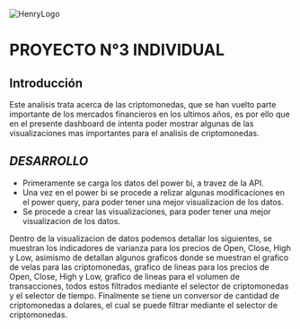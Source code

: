![HenryLogo](https://d31uz8lwfmyn8g.cloudfront.net/Assets/logo-henry-white-lg.png)

# **PROYECTO N°3 INDIVIDUAL**

## **Introducción**


Este analisis trata acerca de las criptomonedas, que se han vuelto parte importante de los mercados financieros en los ultimos años, es por ello que en el presente dashboard de intenta poder mostrar algunas de las visualizaciones mas importantes para el analisis de criptomonedas.



## *DESARROLLO*

* Primeramente se carga los datos del power bi, a travez de la API.
* Una vez en el power bi se procede a relizar algunas modificaciones en el power query, para poder tener una mejor visualizacion de los datos.
* Se procede a crear las visualizaciones, para poder tener una mejor visualizacion de los datos.

Dentro de la visualizacion de datos podemos detallar los siguientes, se muestran los indicadores de varianza para los precios de Open, Close, High y Low, asimismo de detallan algunos graficos donde se muestran el grafico de velas para las criptomonedas,  grafico de lineas para los precios de Open, Close, High y Low, grafico de lineas para el volumen de transacciones, todos estos filtrados mediante el selector de criptomonedas y el selector de tiempo. Finalmente se tiene un conversor de cantidad de criptomonedas a dolares, el cual se puede filtrar mediante el selector de criptomonedas.


